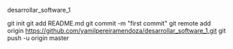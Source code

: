 desarrollar_software_1

git init
git add README.md
git commit -m "first commit"
git remote add origin https://github.com/yamilpereiramendoza/desarrollar_software_1.git
git push -u origin master
